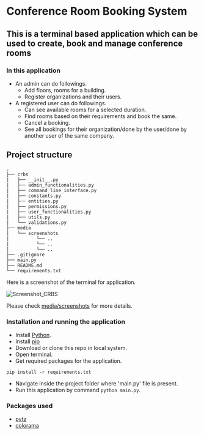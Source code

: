 # Conference Room Booking System 

## This is a terminal based application which can be used to create, book and manage conference rooms



### In this application

* An admin can do followings.
  * Add floors, rooms for a building.
  * Register organizations and their users.
* A registered user can do followings.
  * Can see available rooms for a selected duration.
  * Find rooms based on their requirements and book the same.
  * Cancel a booking.
  * See all bookings for their organization/done by the user/done by another user of the same company.
  
## Project structure
```
.
├── crbs
|   ├── __init__.py
|   ├── admin_functionalities.py
|   ├── command_line_interface.py
|   ├── constants.py
|   ├── entities.py
|   ├── permissions.py
|   ├── user_functionalities.py
|   ├── utils.py
|   └── validations.py
├── media
|   └── screenshots
|          └── ..
|          └── ..
|          └── ..
├── .gitignore
├── main.py
├── README.md
└── requirements.txt
```

Here is a screenshot of the terminal for application.

![Screenshot_CRBS](https://github.com/techieaman94/conference-room-booking-system/assets/32607259/d7ee4f84-fc15-4d00-89ba-78d66c8eb885)

Please check [media/screenshots](https://github.com/techieaman94/conference-room-booking-system/tree/master/media/screenshots) for more details.

### Installation and running the application

* Install [Python](https://wiki.python.org/moin/BeginnersGuide/Download).
* Install [pip](https://pip.pypa.io/en/stable/installation/)
* Download or clone this repo in local system.
* Open terminal.
* Get required packages for the application. 
 ```
 pip install -r requirements.txt
 ```
* Navigate inside the project folder where 'main.py' file is present.
* Run this application by command `python main.py`.

### Packages used

* [pytz](https://pypi.org/project/pytz/)
* [colorama](https://pypi.org/project/colorama/)
